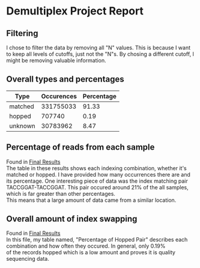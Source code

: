 # Demultiplex Project Report


## Filtering
I chose to filter the data by removing all "N" values. This is because I want to keep all levels of cutoffs, just not the "N"s.
By chosing a different cutoff, I might be removing valuable information.

## Overall types and percentages
|Type|Occurences|Percentage|
|---|---|---|
|matched|331755033|91.33|
hopped|707740|0.19
unknown|30783962|8.47

## Percentage of reads from each sample
Found in [Final Results](https://github.com/roel1289/Demultiplex/blob/master/Assignment-the-third/finalResults.md)  
The table in these results shows each indexing combination, whether it's matched or hopped. I have provided how many occurrences there are and its percentage. 
One interesting piece of data was the index matching pair TACCGGAT-TACCGGAT. This pair occured around 21% of the all samples, which is far greater than other percentages.  
This means that a large amount of data came from a similar location. 

## Overall amount of index swapping
Found in [Final Results](https://github.com/roel1289/Demultiplex/blob/master/Assignment-the-third/finalResults.md)  
In this file, my table named, "Percentage of Hopped Pair" describes each combination and how often they occured. In general, only 0.19%  
of the records hopped which is a low amount and proves it is quality sequencing data.  
